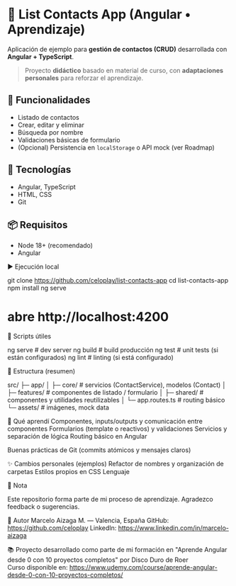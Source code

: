 # 📇 List Contacts App (Angular • Aprendizaje)

Aplicación de ejemplo para **gestión de contactos (CRUD)** desarrollada con **Angular + TypeScript**.  
> Proyecto **didáctico** basado en material de curso, con **adaptaciones personales** para reforzar el aprendizaje.

## 🚀 Funcionalidades
- Listado de contactos
- Crear, editar y eliminar
- Búsqueda por nombre
- Validaciones básicas de formulario
- (Opcional) Persistencia en `localStorage` o API mock (ver Roadmap)

## 🧰 Tecnologías
- Angular, TypeScript
- HTML, CSS
- Git

## 📦 Requisitos
- Node 18+ (recomendado)
- Angular
  
▶️ Ejecución local

git clone https://github.com/celoplay/list-contacts-app
cd list-contacts-app
npm install
ng serve
# abre http://localhost:4200

📜 Scripts útiles

ng serve         # dev server
ng build         # build producción
ng test          # unit tests (si están configurados)
ng lint          # linting (si está configurado)

🧱 Estructura (resumen)

src/
 ├─ app/
 │   ├─ core/           # servicios (ContactService), modelos (Contact)
 │   ├─ features/       # componentes de listado / formulario
 │   ├─ shared/         # componentes y utilidades reutilizables
 │   └─ app.routes.ts   # routing básico
 └─ assets/             # imágenes, mock data

 
🧠 Qué aprendí
Componentes, inputs/outputs y comunicación entre componentes
Formularios (template o reactivos) y validaciones
Servicios y separación de lógica
Routing básico en Angular

Buenas prácticas de Git (commits atómicos y mensajes claros)

✨ Cambios personales (ejemplos)
Refactor de nombres y organización de carpetas
Estilos propios en CSS
Lenguaje

📝 Nota

Este repositorio forma parte de mi proceso de aprendizaje. Agradezco feedback o sugerencias.

👤 Autor
Marcelo Aizaga M. — Valencia, España
GitHub: https://github.com/celoplay
LinkedIn: https://www.linkedin.com/in/marcelo-aizaga


📚 Proyecto desarrollado como parte de mi formación en "Aprende Angular desde 0 con 10 proyectos completos" por Disco Duro de Roer  
Curso disponible en: https://www.udemy.com/course/aprende-angular-desde-0-con-10-proyectos-completos/
